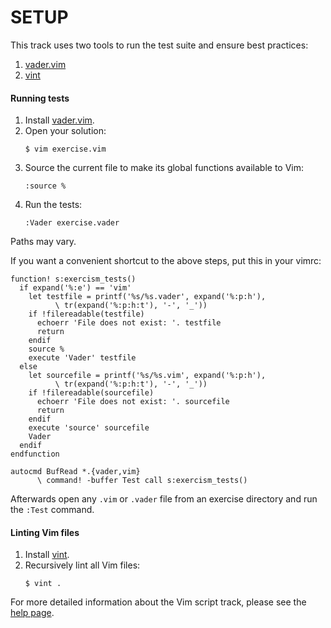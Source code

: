 # SETUP

This track uses two tools to run the test suite and ensure best practices:

1. [vader.vim](https://github.com/junegunn/vader.vim)
2. [vint](https://github.com/Kuniwak/vint)

#### Running tests

1. Install [vader.vim](https://github.com/junegunn/vader.vim/#installation).
1. Open your solution:
    ```
    $ vim exercise.vim
    ```
1. Source the current file to make its global functions available to Vim:
    ```
    :source %
    ```
1. Run the tests:
    ```
    :Vader exercise.vader
    ```

Paths may vary.

If you want a convenient shortcut to the above steps, put this in your vimrc:

```vim
function! s:exercism_tests()
  if expand('%:e') == 'vim'
    let testfile = printf('%s/%s.vader', expand('%:p:h'),
          \ tr(expand('%:p:h:t'), '-', '_'))
    if !filereadable(testfile)
      echoerr 'File does not exist: '. testfile
      return
    endif
    source %
    execute 'Vader' testfile
  else
    let sourcefile = printf('%s/%s.vim', expand('%:p:h'),
          \ tr(expand('%:p:h:t'), '-', '_'))
    if !filereadable(sourcefile)
      echoerr 'File does not exist: '. sourcefile
      return
    endif
    execute 'source' sourcefile
    Vader
  endif
endfunction

autocmd BufRead *.{vader,vim}
      \ command! -buffer Test call s:exercism_tests()
```

Afterwards open any `.vim` or `.vader` file from an exercise directory and run
the `:Test` command.

#### Linting Vim files

1. Install [vint](https://github.com/Kuniwak/vint#quick-start).
1. Recursively lint all Vim files:
    ```
    $ vint .
    ```

For more detailed information about the Vim script track, please see the
[help page](http://exercism.io/languages/vimscript).
